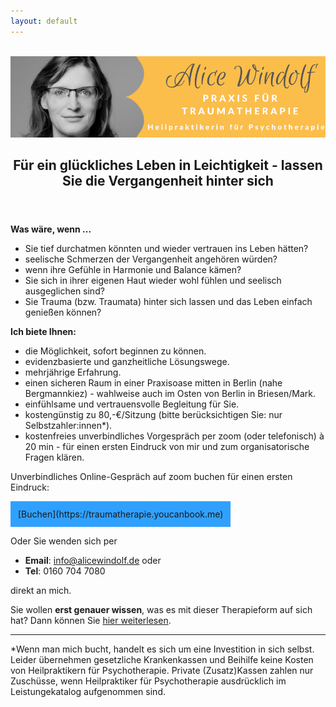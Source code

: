 ```yaml
---
layout: default
---
```

<br/>
<img src="/assets/images/Landingpage Traumatherapie1.jpg" alt="" style="max-width:100%"/>

<header>
	<h2>Für ein glückliches Leben in Leichtigkeit - lassen Sie  die Vergangenheit hinter sich</h2>
	</header>

**Was wäre, wenn ...**
* Sie tief durchatmen könnten und wieder vertrauen ins Leben hätten?
* seelische Schmerzen der Vergangenheit angehören würden?
* wenn ihre Gefühle in Harmonie und Balance kämen? 
* Sie sich in ihrer eigenen Haut wieder wohl fühlen und seelisch ausgeglichen sind?
* Sie Trauma (bzw. Traumata) hinter sich lassen und das Leben einfach genießen können?

**Ich biete Ihnen:** 
- die Möglichkeit, sofort beginnen zu können. 
- evidenzbasierte und ganzheitliche Lösungswege.
- mehrjährige Erfahrung. 
- einen sicheren Raum in einer Praxisoase mitten in Berlin (nahe Bergmannkiez) - wahlweise auch im Osten von Berlin in Briesen/Mark.
- einfühlsame und vertrauensvolle Begleitung für Sie. 
- kostengünstig zu 80,-€/Sitzung (bitte berücksichtigen Sie: nur Selbstzahler:innen*).
- kostenfreies unverbindliches Vorgespräch per zoom (oder telefonisch) à 20 min - für einen ersten Eindruck von mir und zum organisatorische Fragen klären.     

Unverbindliches Online-Gespräch auf zoom buchen für einen ersten Eindruck:

<span style='display:inline-block;padding:12px;background:#30A0ff'>
[Buchen](https://traumatherapie.youcanbook.me)
</span>

Oder Sie wenden sich per 
- **Email**: info@alicewindolf.de oder
- **Tel**: 0160 704 7080

direkt an mich.

Sie wollen **erst genauer wissen**, was es mit dieser Therapieform auf sich hat? Dann können Sie [hier weiterlesen](/2024/05/02/Wann-ist-Traumatherapie-hilfreich.html).

----
*Wenn man mich bucht, handelt es sich um eine Investition in sich selbst. Leider übernehmen gesetzliche Krankenkassen und Beihilfe keine Kosten von Heilpraktikern für Psychotherapie. Private (Zusatz)Kassen zahlen nur Zuschüsse, wenn Heilpraktiker für Psychotherapie ausdrücklich im Leistungekatalog aufgenommen sind. 

